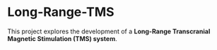 # Long-Range-TMS
This project explores the development of a **Long-Range Transcranial Magnetic Stimulation (TMS) system**.
